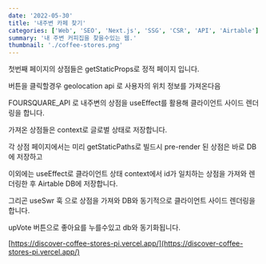 ```yaml
---
date: '2022-05-30'
title: '내주변 카페 찾기'
categories: ['Web', 'SEO', 'Next.js', 'SSG', 'CSR', 'API', 'Airtable']
summary: '내 주변 커피집을 찾을수있는 웹.'
thumbnail: './coffee-stores.png'
---
```


첫번째 페이지의 상점들은 getStaticProps로 정적 페이지 입니다.

버튼을 클릭할경우 geolocation api 로 사용자의 위치 정보를 가져온다음

FOURSQUARE_API 로 내주변의 상점을 useEffect를 활용해 클라이언트 사이드 렌더링을 합니다.

가져온 상점들은 context로 글로벌 상태로 저장합니다.

각 상점 페이지에서는 미리 getStaticPaths로 빌드시 pre-render 된 상점은 바로 DB에 저장하고

이외에는 useEffect로 클라이언트 상태 context에서 id가 일치하는 상점을 가져와 렌더링한 후 Airtable DB에 저장합니다.

그리곤 useSwr 훅 으로 상점을 가져와 DB와 동기적으로 클라이언트 사이드 렌더링을 합니다.

upVote 버튼으로 좋아요를 누를수있고 db와 동기화됩니다.

[https://discover-coffee-stores-pi.vercel.app/](https://discover-coffee-stores-pi.vercel.app/)
